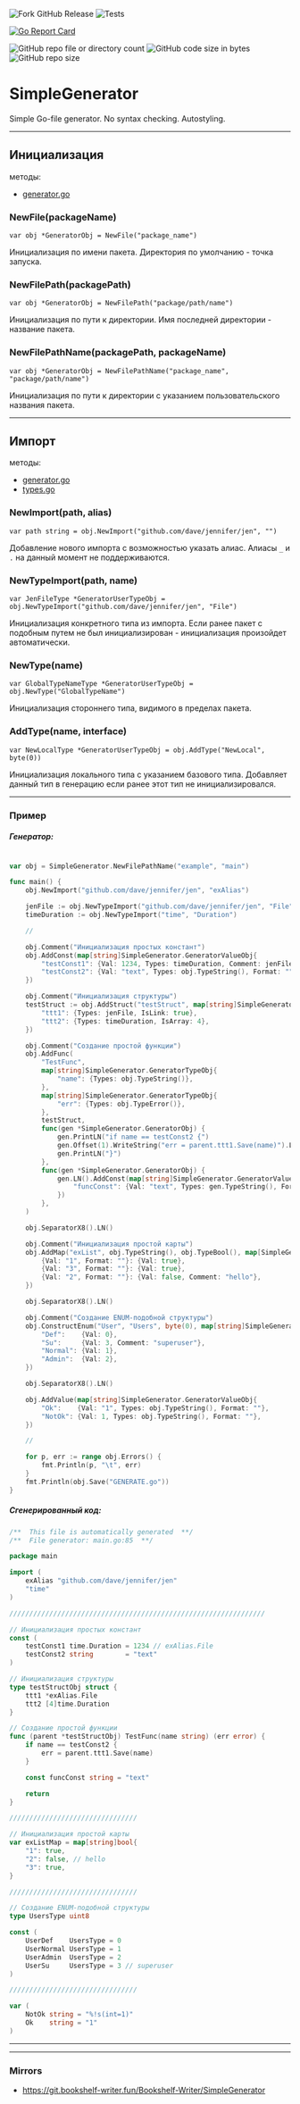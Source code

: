 ![Fork GitHub Release](https://img.shields.io/github/v/release/Bookshelf-Writer/SimpleGenerator)
![Tests](https://github.com/Bookshelf-Writer/SimpleGenerator/actions/workflows/go-test.yml/badge.svg)

[![Go Report Card](https://goreportcard.com/badge/github.com/Bookshelf-Writer/SimpleGenerator)](https://goreportcard.com/report/github.com/Bookshelf-Writer/SimpleGenerator)

![GitHub repo file or directory count](https://img.shields.io/github/directory-file-count/Bookshelf-Writer/SimpleGenerator?color=orange)
![GitHub code size in bytes](https://img.shields.io/github/languages/code-size/Bookshelf-Writer/SimpleGenerator?color=green)
![GitHub repo size](https://img.shields.io/github/repo-size/Bookshelf-Writer/SimpleGenerator)

# SimpleGenerator
Simple Go-file generator. No syntax checking. Autostyling.

---

## Инициализация

методы:
- [generator.go](generator.go)

### NewFile(packageName)

```
var obj *GeneratorObj = NewFile("package_name")
```

Инициализация по имени пакета. Директория по умолчанию - точка запуска.

### NewFilePath(packagePath)

```
var obj *GeneratorObj = NewFilePath("package/path/name")
```

Инициализация по пути к директории. Имя последней директории - название пакета.

### NewFilePathName(packagePath, packageName)

```
var obj *GeneratorObj = NewFilePathName("package_name", "package/path/name")
```

Инициализация по пути к директории c указанием пользовательского названия пакета.

---

## Импорт

методы:
- [generator.go](generator.go)
- [types.go](types.go)

### NewImport(path, alias)

```
var path string = obj.NewImport("github.com/dave/jennifer/jen", "")
```

Добавление нового импорта с возможностью указать алиас.
Алиасы `_` и `.` на данный момент не поддерживаются.

### NewTypeImport(path, name)

```
var JenFileType *GeneratorUserTypeObj = obj.NewTypeImport("github.com/dave/jennifer/jen", "File")
```

Инициализация конкретного типа из импорта.
Если ранее пакет с подобным путем не был инициализирован - инициализация произойдет автоматически.

### NewType(name)

```
var GlobalTypeNameType *GeneratorUserTypeObj = obj.NewType("GlobalTypeName")
```

Инициализация стороннего типа, видимого в пределах пакета.

### AddType(name, interface)

```
var NewLocalType *GeneratorUserTypeObj = obj.AddType("NewLocal", byte(0))
```

Инициализация локального типа с указанием базового типа.
Добавляет данный тип в генерацию если ранее этот тип не инициализировался.

---

### Пример

##### Генератор:
```go

var obj = SimpleGenerator.NewFilePathName("example", "main")

func main() {
	obj.NewImport("github.com/dave/jennifer/jen", "exAlias")

	jenFile := obj.NewTypeImport("github.com/dave/jennifer/jen", "File")
	timeDuration := obj.NewTypeImport("time", "Duration")

	//

	obj.Comment("Инициализация простых констант")
	obj.AddConst(map[string]SimpleGenerator.GeneratorValueObj{
		"testConst1": {Val: 1234, Types: timeDuration, Comment: jenFile.Name()},
		"testConst2": {Val: "text", Types: obj.TypeString(), Format: ""},
	})

	obj.Comment("Инициализация структуры")
	testStruct := obj.AddStruct("testStruct", map[string]SimpleGenerator.GeneratorTypeObj{
		"ttt1": {Types: jenFile, IsLink: true},
		"ttt2": {Types: timeDuration, IsArray: 4},
	})

	obj.Comment("Создание простой функции")
	obj.AddFunc(
		"TestFunc",
		map[string]SimpleGenerator.GeneratorTypeObj{
			"name": {Types: obj.TypeString()},
		},
		map[string]SimpleGenerator.GeneratorTypeObj{
			"err": {Types: obj.TypeError()},
		},
		testStruct,
		func(gen *SimpleGenerator.GeneratorObj) {
			gen.PrintLN("if name == testConst2 {")
			gen.Offset(1).WriteString("err = parent.ttt1.Save(name)").LN()
			gen.PrintLN("}")
		},
		func(gen *SimpleGenerator.GeneratorObj) {
			gen.LN().AddConst(map[string]SimpleGenerator.GeneratorValueObj{
				"funcConst": {Val: "text", Types: gen.TypeString(), Format: ""},
			})
		},
	)

	obj.SeparatorX8().LN()

	obj.Comment("Инициализация простой карты")
	obj.AddMap("exList", obj.TypeString(), obj.TypeBool(), map[SimpleGenerator.GeneratorValueObj]SimpleGenerator.GeneratorValueObj{
		{Val: "1", Format: ""}: {Val: true},
		{Val: "3", Format: ""}: {Val: true},
		{Val: "2", Format: ""}: {Val: false, Comment: "hello"},
	})

	obj.SeparatorX8().LN()

	obj.Comment("Cоздание ENUM-подобной структуры")
	obj.ConstructEnum("User", "Users", byte(0), map[string]SimpleGenerator.GeneratorValueObj{
		"Def":    {Val: 0},
		"Su":     {Val: 3, Comment: "superuser"},
		"Normal": {Val: 1},
		"Admin":  {Val: 2},
	})

	obj.SeparatorX8().LN()

	obj.AddValue(map[string]SimpleGenerator.GeneratorValueObj{
		"Ok":    {Val: "1", Types: obj.TypeString(), Format: ""},
		"NotOk": {Val: 1, Types: obj.TypeString(), Format: ""},
	})

	//

	for p, err := range obj.Errors() {
		fmt.Println(p, "\t", err)
	}
	fmt.Println(obj.Save("GENERATE.go"))
}
```

##### Сгенерированный код:
```go
/**  This file is automatically generated  **/
/**  File generator: main.go:85  **/

package main

import (
	exAlias "github.com/dave/jennifer/jen"
	"time"
)

////////////////////////////////////////////////////////////////

// Инициализация простых констант
const (
	testConst1 time.Duration = 1234 // exAlias.File
	testConst2 string        = "text"
)

// Инициализация структуры
type testStructObj struct {
	ttt1 *exAlias.File
	ttt2 [4]time.Duration
}

// Создание простой функции
func (parent *testStructObj) TestFunc(name string) (err error) {
	if name == testConst2 {
		err = parent.ttt1.Save(name)
	}

	const funcConst string = "text"

	return
}

////////////////////////////////

// Инициализация простой карты
var exListMap = map[string]bool{
	"1": true,
	"2": false, // hello
	"3": true,
}

////////////////////////////////

// Cоздание ENUM-подобной структуры
type UsersType uint8

const (
	UserDef    UsersType = 0
	UserNormal UsersType = 1
	UserAdmin  UsersType = 2
	UserSu     UsersType = 3 // superuser
)

////////////////////////////////

var (
	NotOk string = "%!s(int=1)"
	Ok    string = "1"
)
```

---

---

### Mirrors

- https://git.bookshelf-writer.fun/Bookshelf-Writer/SimpleGenerator